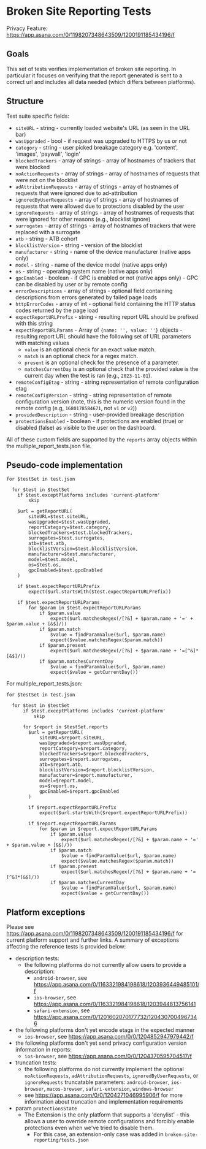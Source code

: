 # Broken Site Reporting Tests

Privacy Feature: https://app.asana.com/0/1198207348643509/1200191185434196/f

## Goals

This set of tests verifies implementation of broken site reporting. In particular it focuses on verifying that the report generated is sent to a correct url and includes all data needed (which differs between platforms).

## Structure

Test suite specific fields:

- `siteURL` - string - currently loaded website's URL (as seen in the URL bar)
- `wasUpgraded` - bool - if request was upgraded to HTTPS by us or not
- `category` - string - user picked breakage category e.g. 'content', 'images', 'paywall', 'login'
- `blockedTrackers` - array of strings - array of hostnames of trackers that were blocked
- `noActionRequests` - array of strings - array of hostnames of requests that were not on the blocklist
- `adAttributionRequests` - array of strings - array of hostnames of requests that were ignored due to ad-attribution
- `ignoredByUserRequests` - array of strings - array of hostnames of requests that were allowed due to protections disabled by the user
- `ignoreRequests` - array of strings - array of hostnames of requests that were ignored for other reasons (e.g., blocklist ignore)
- `surrogates` - array of strings - array of hostnames of trackers that were replaced with a surrogate
- `atb` - string - ATB cohort
- `blocklistVersion` - string - version of the blocklist
- `manufacturer` - string - name of the device manufacturer (native apps only)
- `model` - string - name of the device model (native apps only)
- `os` - string - operating system name (native apps only)
- `gpcEnabled` - boolean - if GPC is enabled or not (native apps only) - GPC can be disabled by user or by remote config
- `errorDescriptions` - array of strings - optional field containing descriptions from errors generated by failed page loads
- `httpErrorCodes` - array of int - optional field containing the HTTP status codes returned by the page load
- `expectReportURLPrefix` - string - resulting report URL should be prefixed with this string
- `expectReportURLParams` - Array of `{name: '', value: ''}` objects - resulting report URL should have the following set of URL parameters with matching values
    - `value` is an optional check for an exact value match.
    - `match` is an optional check for a regex match.
    - `present` is an optional check for the presence of a parameter.
    - `matchesCurrentDay` is an optional check that the provided value is the current day when the test is ran (e.g., `2023-11-01`).
- `remoteConfigEtag` - string - string representation of remote configuration etag
- `remoteConfigVersion` - string - string representation of remote configuration version (note, this is the numeric version found in the remote config (e.g, `1680178584671`, not `v1` or `v2`))
- `providedDescription` - string - user-provided breakage description
- `protectionsEnabled` - boolean - if protections are enabled (true) or disabled (false) as visible to the user on the dashboard.

All of these custom fields are supported by the `reports` array objects within the multiple_report_tests.json file.

## Pseudo-code implementation

```
for $testSet in test.json

  for $test in $testSet
    if $test.exceptPlatforms includes 'current-platform'
        skip

    $url = getReportURL(
        siteURL=$test.siteURL,
        wasUpgraded=$test.wasUpgraded,
        reportCategory=$test.category,
        blockedTrackers=$test.blockedTrackers,
        surrogates=$test.surrogates,
        atb=$test.atb,
        blocklistVersion=$test.blocklistVersion,
        manufacturer=$test.manufacturer,
        model=$test.model,
        os=$test.os,
        gpcEnabled=$test.gpcEnabled
    )

    if $test.expectReportURLPrefix
        expect($url.startsWith($test.expectReportURLPrefix))

    if $test.expectReportURLParams
        for $param in $test.expectReportURLParams
            if $param.value
                expect($url.matchesRegex(/[?&] + $param.name + '=' + $param.value + [&$]/))
            if $param.match
                $value = findParamValue($url, $param.name)
                expect($value.matchesRegex($param.match))
            if $param.present
                expect($url.matchesRegex(/[?&] + $param.name + '=[^&]*[&$]/))
            if $param.matchesCurrentDay
                $value = findParamValue($url, $param.name)
                expect($value = getCurrentDay())
```

For multiple_report_tests.json:

```
for $testSet in test.json

  for $test in $testSet
      if $test.exceptPlatforms includes 'current-platform'
          skip

      for $report in $testSet.reports
        $url = getReportURL(
            siteURL=$report.siteURL,
            wasUpgraded=$report.wasUpgraded,
            reportCategory=$report.category,
            blockedTrackers=$report.blockedTrackers,
            surrogates=$report.surrogates,
            atb=$report.atb,
            blocklistVersion=$report.blocklistVersion,
            manufacturer=$report.manufacturer,
            model=$report.model,
            os=$report.os,
            gpcEnabled=$report.gpcEnabled
        )

        if $report.expectReportURLPrefix
            expect($url.startsWith($report.expectReportURLPrefix))

        if $report.expectReportURLParams
            for $param in $report.expectReportURLParams
                if $param.value
                    expect($url.matchesRegex(/[?&] + $param.name + '=' + $param.value + [&$]/))
                if $param.match
                    $value = findParamValue($url, $param.name)
                    expect($value.matchesRegex($param.match))
                if $param.present
                    expect($url.matchesRegex(/[?&] + $param.name + '=[^&]*[&$]/))
                if $param.matchesCurrentDay
                    $value = findParamValue($url, $param.name)
                    expect($value = getCurrentDay())
```

## Platform exceptions

Please see https://app.asana.com/0/1198207348643509/1200191185434196/f for
current platform support and further links. A summary of exceptions affecting
the reference tests is provided below:

- description tests:
  - the following platforms do not currently allow users to provide a description:
    - `android-browser`, see https://app.asana.com/0/1163321984198618/1203936449485101/f
    - `ios-browser`, see https://app.asana.com/0/1163321984198618/1203944813756141
    - `safari-extension`, see https://app.asana.com/0/1201602070177732/1204307004967346
- the following platforms don't yet encode etags in the expected manner
  - `ios-browser`, see https://app.asana.com/0/0/1204852947979442/f
- the following platforms don't yet send privacy configuration version information in reports:
  - `ios-browser`, see https://app.asana.com/0/0/1204370595704517/f
- truncation tests:
  - the following platforms do not currently implement the optional `noActionRequests`, `adAttributionRequests`, `ignoredByUserRequests`, or `ignoreRequests` truncatable parameters: `android-browser`, `ios-browser`, `macos-browser`, `safari-extension`, `windows-browser`
  - see https://app.asana.com/0/0/1204271046995906/f for more information about truncation and implementation requirements
- param `protectionsState`
  - The Extension is the only platform that supports a 'denylist' - this allows a user to override remote configurations and forcibly enable protections even when we've tried to disable them.
    - For this case, an extension-only case was added in `broken-site-reporting/tests.json` 

